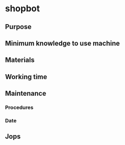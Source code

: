 # shopbot

## Purpose

## Minimum knowledge to use machine

## Materials

## Working time

## Maintenance

### Procedures

### Date

## Jops